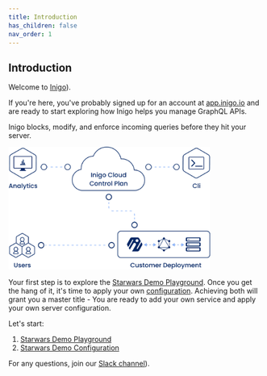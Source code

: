 ```yaml
---
title: Introduction
has_children: false
nav_order: 1
---
```


## Introduction

Welcome to <a href="https://inigo.io" target="_blank">Inigo</a>).

If you're here, you've probably signed up for an account at <a href="https://app.inigo.io" target="_blank">app.inigo.io</a> and are ready to start exploring how Inigo helps you manage GraphQL APIs.



Inigo blocks, modify, and enforce incoming queries before they hit your server.

<img src="/assets/images/deployment.png" alt="Deployment" width="400"/>

Your first step is to explore the [Starwars Demo Playground](/tutorials_starwars_playground.html). Once you get the hang of it, it's time to apply your own [configuration](/tutorials_starwars_configuration.html). Achieving both will grant you a master title - You are ready to add your own service and apply your own server configuration.

Let's start:
1. [Starwars Demo Playground](/tutorials_starwars_playground.html)
2. [Starwars Demo Configuration](/tutorials_starwars_configuration.html)


For any questions, join our <a href="https://slack.inigo.io" target="_blank">Slack channel</a>).


